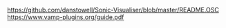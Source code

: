 ---
---


https://github.com/danstowell/Sonic-Visualiser/blob/master/README.OSC
https://www.vamp-plugins.org/guide.pdf